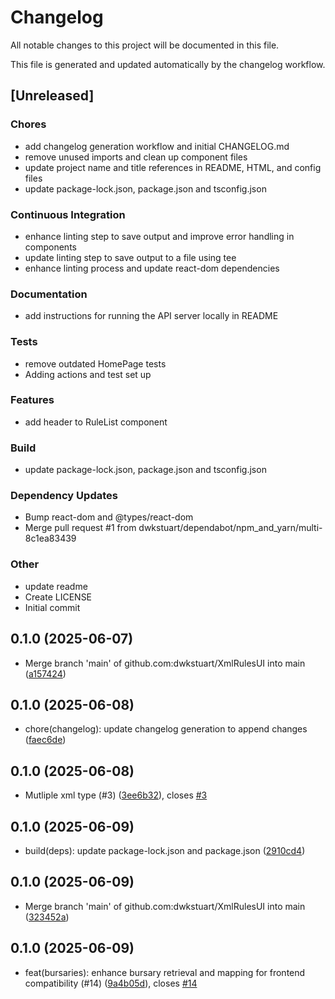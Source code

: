# Changelog

All notable changes to this project will be documented in this file.

This file is generated and updated automatically by the changelog workflow.

## [Unreleased]

### Chores
- add changelog generation workflow and initial CHANGELOG.md
- remove unused imports and clean up component files
- update project name and title references in README, HTML, and config files
- update package-lock.json, package.json and tsconfig.json

### Continuous Integration
- enhance linting step to save output and improve error handling in components
- update linting step to save output to a file using tee
- enhance linting process and update react-dom dependencies

### Documentation
- add instructions for running the API server locally in README

### Tests
- remove outdated HomePage tests
- Adding actions and test set up

### Features
- add header to RuleList component

### Build
- update package-lock.json, package.json and tsconfig.json

### Dependency Updates
- Bump react-dom and @types/react-dom
- Merge pull request #1 from dwkstuart/dependabot/npm_and_yarn/multi-8c1ea83439

### Other
- update readme
- Create LICENSE
- Initial commit

## 0.1.0 (2025-06-07)

* Merge branch 'main' of github.com:dwkstuart/XmlRulesUI into main ([a157424](https://github.com/dwkstuart/XmlRulesUI/commit/a157424))



## 0.1.0 (2025-06-08)

* chore(changelog): update changelog generation to append changes ([faec6de](https://github.com/dwkstuart/XmlRulesUI/commit/faec6de))



## 0.1.0 (2025-06-08)

* Mutliple xml type (#3) ([3ee6b32](https://github.com/dwkstuart/XmlRulesUI/commit/3ee6b32)), closes [#3](https://github.com/dwkstuart/XmlRulesUI/issues/3)



## 0.1.0 (2025-06-09)

* build(deps): update package-lock.json and package.json ([2910cd4](https://github.com/dwkstuart/XmlRulesUI/commit/2910cd4))



## 0.1.0 (2025-06-09)

* Merge branch 'main' of github.com:dwkstuart/XmlRulesUI into main ([323452a](https://github.com/dwkstuart/XmlRulesUI/commit/323452a))



## 0.1.0 (2025-06-09)

* feat(bursaries): enhance bursary retrieval and mapping for frontend compatibility (#14) ([9a4b05d](https://github.com/dwkstuart/XmlRulesUI/commit/9a4b05d)), closes [#14](https://github.com/dwkstuart/XmlRulesUI/issues/14)



